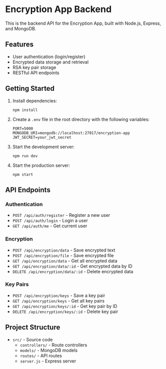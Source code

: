 # Encryption App Backend

This is the backend API for the Encryption App, built with Node.js, Express, and MongoDB.

## Features

- User authentication (login/register)
- Encrypted data storage and retrieval
- RSA key pair storage
- RESTful API endpoints

## Getting Started

1. Install dependencies:
   ```
   npm install
   ```

2. Create a `.env` file in the root directory with the following variables:
   ```
   PORT=5000
   MONGODB_URI=mongodb://localhost:27017/encryption-app
   JWT_SECRET=your_jwt_secret
   ```

3. Start the development server:
   ```
   npm run dev
   ```

4. Start the production server:
   ```
   npm start
   ```

## API Endpoints

### Authentication
- `POST /api/auth/register` - Register a new user
- `POST /api/auth/login` - Login a user
- `GET /api/auth/me` - Get current user

### Encryption
- `POST /api/encryption/data` - Save encrypted text
- `POST /api/encryption/file` - Save encrypted file
- `GET /api/encryption/data` - Get all encrypted data
- `GET /api/encryption/data/:id` - Get encrypted data by ID
- `DELETE /api/encryption/data/:id` - Delete encrypted data

### Key Pairs
- `POST /api/encryption/keys` - Save a key pair
- `GET /api/encryption/keys` - Get all key pairs
- `GET /api/encryption/keys/:id` - Get key pair by ID
- `DELETE /api/encryption/keys/:id` - Delete key pair

## Project Structure

- `src/` - Source code
  - `controllers/` - Route controllers
  - `models/` - MongoDB models
  - `routes/` - API routes
  - `server.js` - Express server
